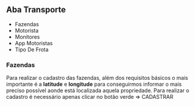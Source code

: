 ## Aba Transporte
* Fazendas
* Motorista
* Monitores
* App Motoristas
* Tipo De Frota

### Fazendas
Para realizar o cadastro das fazendas, além dos requisitos básicos o mais importante é a **latitude** e **longitude** para conseguirmos informar o mais preciso possível aonde está localizada aquela propriedade. Para realizar o cadastro é necessário apenas clicar no botão verde => CADASTRAR


